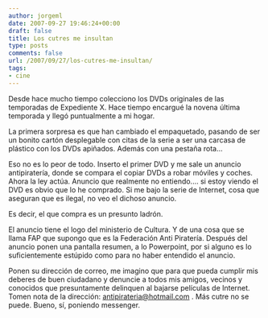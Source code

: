 ```yaml
---
author: jorgeml
date: 2007-09-27 19:46:24+00:00
draft: false
title: Los cutres me insultan
type: posts
comments: false
url: /2007/09/27/los-cutres-me-insultan/
tags:
- cine
---
```


Desde hace mucho tiempo colecciono los DVDs originales de las temporadas de Expediente X. Hace tiempo encargué la novena última temporada y llegó puntualmente a mi hogar.

La primera sorpresa es que han cambiado el empaquetado, pasando de ser un bonito cartón desplegable con citas de la serie a ser una carcasa de plástico con los DVDs apiñados. Además con una pestaña rota...

Eso no es lo peor de todo. Inserto el primer DVD y me sale un anuncio antipiratería, donde se compara el copiar DVDs a robar móviles y coches. Ahora la ley actúa. Anuncio que realmente no entiendo.... si estoy viendo el DVD es obvio que lo he comprado. Si me bajo la serie de Internet, cosa que aseguran que es ilegal, no veo el dichoso anuncio.

Es decir, el que compra es un presunto ladrón.

El anuncio tiene el logo del ministerio de Cultura. Y de una cosa que se llama FAP que supongo que es la Federación Anti Piratería. Después del anuncio ponen una pantalla resumen, a lo Powerpoint, por si alguno es lo suficientemente estúpido como para no haber entendido el anuncio.

Ponen su dirección de correo, me imagino que para que pueda cumplir mis deberes de buen ciudadano y denuncie a todos mis amigos, vecinos y conocidos que presuntamente delinquen al bajarse películas de Internet. Tomen nota de la dirección: [antipirateria@hotmail.com](mailto:antipirateria@hotmail.com) . Más cutre no se puede. Bueno, sí, poniendo messenger.
